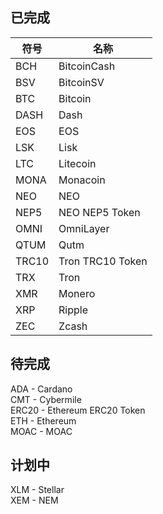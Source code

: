 ## 已完成
符号  | 名称
---   | ---
BCH   | BitcoinCash
BSV   | BitcoinSV
BTC   | Bitcoin
DASH  | Dash
EOS   | EOS  
LSK   | Lisk  
LTC   | Litecoin
MONA  | Monacoin
NEO   | NEO  
NEP5  | NEO NEP5 Token  
OMNI  | OmniLayer
QTUM  | Qutm
TRC10 | Tron TRC10 Token  
TRX   | Tron  
XMR   | Monero  
XRP   | Ripple  
ZEC   | Zcash

## 待完成
ADA - Cardano  
CMT - Cybermile  
ERC20 - Ethereum ERC20 Token  
ETH - Ethereum  
MOAC - MOAC  

## 计划中
XLM - Stellar  
XEM - NEM
